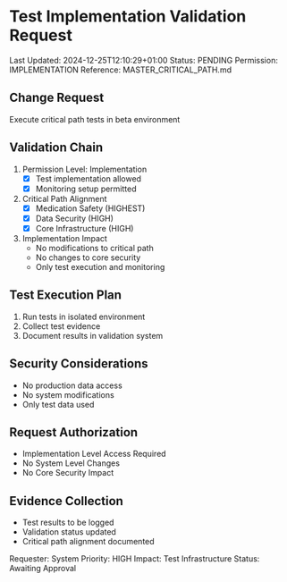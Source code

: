 # Test Implementation Validation Request
Last Updated: 2024-12-25T12:10:29+01:00
Status: PENDING
Permission: IMPLEMENTATION
Reference: MASTER_CRITICAL_PATH.md

## Change Request
Execute critical path tests in beta environment

## Validation Chain
1. Permission Level: Implementation
   - [x] Test implementation allowed
   - [x] Monitoring setup permitted

2. Critical Path Alignment
   - [x] Medication Safety (HIGHEST)
   - [x] Data Security (HIGH)
   - [x] Core Infrastructure (HIGH)

3. Implementation Impact
   - No modifications to critical path
   - No changes to core security
   - Only test execution and monitoring

## Test Execution Plan
1. Run tests in isolated environment
2. Collect test evidence
3. Document results in validation system

## Security Considerations
- No production data access
- No system modifications
- Only test data used

## Request Authorization
- Implementation Level Access Required
- No System Level Changes
- No Core Security Impact

## Evidence Collection
- Test results to be logged
- Validation status updated
- Critical path alignment documented

Requester: System
Priority: HIGH
Impact: Test Infrastructure
Status: Awaiting Approval
